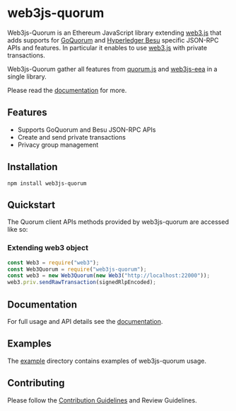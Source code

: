 # web3js-quorum

Web3js-Quorum is an Ethereum JavaScript library extending [web3.js](https://github.com/ethereum/web3.js/) that adds supports for [GoQuorum](https://docs.goquorum.consensys.net/en/stable/) and [Hyperledger Besu](https://besu.hyperledger.org/en/stable/) specific JSON-RPC APIs and features. In particular it enables to use [web3.js](https://github.com/ethereum/web3.js/) with private transactions.

Web3js-Quorum gather all features from [quorum.js](https://github.com/ConsenSys/quorum.js) and [web3js-eea](https://github.com/ConsenSys/web3js-eea.js) in a single library.

Please read the [documentation]() for more.

## Features

- Supports GoQuorum and Besu JSON-RPC APIs
- Create and send private transactions
- Privacy group management

## Installation

```shell
npm install web3js-quorum
```

## Quickstart

The Quorum client APIs methods provided by web3js-quorum are accessed like so: 

### Extending web3 object

```js
const Web3 = require("web3");
const Web3Quorum = require("web3js-quorum");
const web3 = new Web3Quorum(new Web3("http://localhost:22000"));
web3.priv.sendRawTransaction(signedRlpEncoded);
```

## Documentation

For full usage and API details see the [documentation]().

## Examples

The [example](example) directory contains examples of web3js-quorum usage. 

## Contributing

Please follow the [Contribution Guidelines]() and Review Guidelines.

